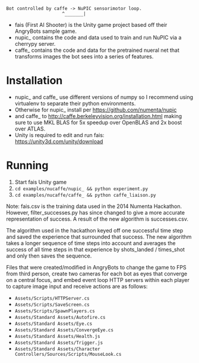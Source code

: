 ```
Bot controlled by caffe -> NuPIC sensorimotor loop.
                     ^_______|
```                     

* fais (First AI Shooter) is the Unity game project based off their AngryBots sample game.
* nupic_ contains the code and data used to train and run NuPIC via a cherrypy server.
* caffe_ contains the code and data for the pretrained nueral net that transforms images the bot sees into a series of features.

# Installation
* nupic_ and caffe_ use different versions of numpy so I recommend using virtualenv to separate their python environments.
* Otherwise for nupic_ install per https://github.com/numenta/nupic
* and caffe_ to http://caffe.berkeleyvision.org/installation.html making sure to use MKL BLAS for 5x speedup over OpenBLAS and 2x boost over ATLAS.
* Unity is required to edit and run fais: https://unity3d.com/unity/download

# Running
1. Start fais Unity game
2. `cd examples/nucaffe/nupic_ && python experiment.py`
3. `cd examples/nucaffe/caffe_ && python caffe_liaison.py`

Note: fais.csv is the training data used in the 2014 Numenta Hackathon.
However, filter_successes.py has since changed to give a more accurate representation of success.
A result of the new algorithm is successes.csv.

The algorithm used in the hackathon keyed off one successful time step and
saved the experience that surrounded that success. The new algorithm takes
a longer sequence of time steps into account and averages the success of all
time steps in that experience by shots_landed / times_shot and only then saves
the sequence.

Files that were created/modified in AngryBots to change the game to FPS from third person,
create two cameras for each bot as eyes that converge on a central focus, and
embed event loop HTTP servers within each player to capture image input and
receive actions are as follows:

* `Assets/Scripts/HTTPServer.cs`
* `Assets/Scripts/SaveScreen.cs`
* `Assets/Scripts/SpawnPlayers.cs`
* `Assets/Standard Assets/Autofire.cs`
* `Assets/Standard Assets/Eye.cs`
* `Assets/Standard Assets/ConvergeEye.cs`
* `Assets/Standard Assets/Health.js`
* `Assets/Standard Assets/Trigger.js`
* `Assets/Standard Assets/Character Controllers/Sources/Scripts/MouseLook.cs`



